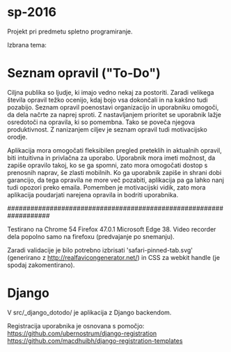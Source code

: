 # sp-2016
Projekt pri predmetu spletno programiranje.

Izbrana tema:
# Seznam opravil ("To-Do")

Ciljna publika so ljudje, ki imajo vedno nekaj za postoriti. Zaradi velikega števila opravil težko ocenijo, kdaj bojo vsa dokončali in na kakšno tudi pozabijo. Seznam opravil poenostavi organizacijo in uporabniku omogoči, da dela načrte za naprej sproti. Z nastavljanjem prioritet se uporabnik lažje osredotoči na opravila, ki so pomembna. Tako se poveča njegova produktivnost. Z nanizanjem ciljev je seznam opravil tudi motivacijsko orodje. 

Aplikacija mora omogočati fleksibilen pregled preteklih in aktualnih opravil, biti intuitivna in privlačna za uporabo. Uporabnik mora imeti možnost, da zapiše opravilo takoj, ko se ga spomni, zato mora omogočati dostop s prenosnih naprav, še zlasti mobilnih. Ko ga uporabnik zapiše in shrani dobi garancijo, da tega opravila ne more več pozabiti, aplikacija pa ga lahko nanj tudi opozori preko emaila. Pomemben je motivacijski vidik, zato mora aplikacija poudarjati narejena opravila in bodriti uporabnika.



###################################################################

Testirano na Chrome  54
Firefox 47.0.1
Microsoft Edge 38.
Video recorder dela popolno samo na firefoxu (predvajanje po snemanju).

Zaradi validacije je bilo potrebno izbrisati 'safari-pinned-tab.svg' (generirano z http://realfavicongenerator.net/) in CSS za webkit handle (je spodaj zakomentirano). 


# Django

V src/_django_dotodo/ je aplikacija z Django backendom.

Registracija uporabnika je osnovana s pomočjo:
https://github.com/ubernostrum/django-registration
https://github.com/macdhuibh/django-registration-templates